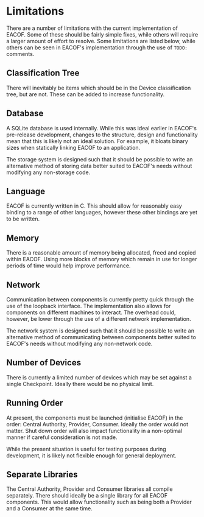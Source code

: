 Limitations
===========

There are a number of limitations with the current implementation of EACOF. Some of these should be fairly simple fixes, while others will require a larger amount of effort to resolve. Some limitations are listed below, while others can be seen in EACOF's implementation through the use of `TODO:` comments.

Classification Tree
-------------------

There will inevitably be items which should be in the Device classification tree, but are not. These can be added to increase functionality.

Database
--------

A SQLite database is used internally. While this was ideal earlier in EACOF's pre-release development, changes to the structure, design and functionality mean that this is likely not an ideal solution. For example, it bloats binary sizes when statically linking EACOF to an application.

The storage system is designed such that it should be possible to write an alternative method of storing data better suited to EACOF's needs without modifying any non-storage code.

Language
--------

EACOF is currently written in C. This should allow for reasonably easy binding to a range of other languages, however these other bindings are yet to be written.

Memory
------

There is a reasonable amount of memory being allocated, freed and copied within EACOF. Using more blocks of memory which remain in use for longer periods of time would help improve performance.

Network
-------

Communication between components is currently pretty quick through the use of the loopback interface. The implementation also allows for components on different machines to interact. The overhead could, however, be lower through the use of a different network implementation.

The network system is designed such that it should be possible to write an alternative method of communicating between components better suited to EACOF's needs without modifying any non-network code.

Number of Devices
-----------------

There is currently a limited number of devices which may be set against a single Checkpoint. Ideally there would be no physical limit.

Running Order
-------------

At present, the components must be launched (initialise EACOF) in the order: Central Authority, Provider, Consumer. Ideally the order would not matter. Shut down order will also impact functionality in a non-optimal manner if careful consideration is not made.

While the present situation is useful for testing purposes during development, it is likely not flexible enough for general deployment.

Separate Libraries
------------------

The Central Authority, Provider and Consumer libraries all compile separately. There should ideally be a single library for all EACOF components. This would allow functionality such as being both a Provider and a Consumer at the same time.
